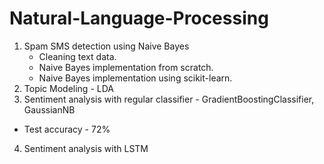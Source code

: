 # Natural-Language-Processing
1. Spam SMS detection using Naive Bayes
   * Cleaning text data.
   *  Naive Bayes implementation from scratch.
   * Naive Bayes implementation using scikit-learn.
2. Topic Modeling - LDA 
3. Sentiment analysis with regular classifier - GradientBoostingClassifier, GaussianNB 
  * Test accuracy - 72% 
4. Sentiment analysis with LSTM
